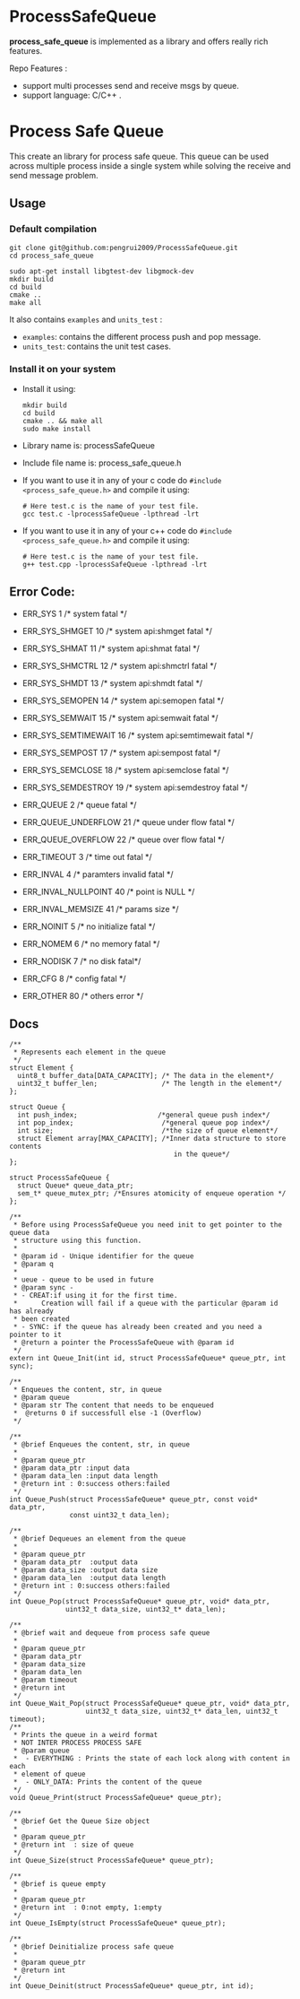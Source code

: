 # ProcessSafeQueue

 **process_safe_queue** is implemented as a library and offers really rich features. 
 
Repo Features :

- support multi processes send and receive msgs by queue. 
- support language: C/C++ .

# Process Safe Queue

This create an library for process safe queue. This queue can be used across multiple process inside a single system while
solving the receive and send message problem.

## Usage

### Default compilation

```
git clone git@github.com:pengrui2009/ProcessSafeQueue.git
cd process_safe_queue
```


```
sudo apt-get install libgtest-dev libgmock-dev
mkdir build
cd build
cmake ..
make all
```

It also contains `examples` and `units_test` :

- `examples`: contains the different process push and pop message.
- `units_test`: contains the unit test cases.

### Install it on your system

- Install it using:
    ```
    mkdir build
    cd build
    cmake .. && make all
    sudo make install
    ```
- Library name is: processSafeQueue
- Include file name  is: process_safe_queue.h
- If you want to use it in any of your c code do `#include <process_safe_queue.h>` and compile it using:
    ```
    # Here test.c is the name of your test file.
    gcc test.c -lprocessSafeQueue -lpthread -lrt
    ```
    
- If you want to use it in any of your c++ code do `#include <process_safe_queue.h>` and compile it using:
    ```
    # Here test.c is the name of your test file.
    g++ test.cpp -lprocessSafeQueue -lpthread -lrt
    ```

## Error Code:

- ERR_SYS             1          /* system fatal */
- ERR_SYS_SHMGET      10         /* system api:shmget fatal */
- ERR_SYS_SHMAT       11         /* system api:shmat fatal */
- ERR_SYS_SHMCTRL     12         /* system api:shmctrl fatal */
- ERR_SYS_SHMDT       13         /* system api:shmdt fatal */
- ERR_SYS_SEMOPEN     14         /* system api:semopen fatal */
- ERR_SYS_SEMWAIT     15         /* system api:semwait fatal */
- ERR_SYS_SEMTIMEWAIT 16         /* system api:semtimewait fatal */
- ERR_SYS_SEMPOST     17         /* system api:sempost fatal */
- ERR_SYS_SEMCLOSE    18         /* system api:semclose fatal */
- ERR_SYS_SEMDESTROY  19         /* system api:semdestroy fatal */

- ERR_QUEUE           2          /* queue fatal */
- ERR_QUEUE_UNDERFLOW 21         /* queue under flow fatal */
- ERR_QUEUE_OVERFLOW  22         /* queue over flow fatal */

- ERR_TIMEOUT         3          /* time out fatal */

- ERR_INVAL           4          /* paramters invalid fatal */
- ERR_INVAL_NULLPOINT 40         /* point is NULL */
- ERR_INVAL_MEMSIZE   41         /* params size  */

- ERR_NOINIT          5          /* no initialize fatal */
- ERR_NOMEM           6          /* no memory fatal */
- ERR_NODISK          7          /* no disk fatal*/
- ERR_CFG             8          /* config fatal */

- ERR_OTHER           80         /* others error */


## Docs

```
/**
 * Represents each element in the queue
 */
struct Element {
  uint8_t buffer_data[DATA_CAPACITY]; /* The data in the element*/
  uint32_t buffer_len;                /* The length in the element*/
};

struct Queue {
  int push_index;                    /*general queue push index*/
  int pop_index;                      /*general queue pop index*/
  int size;                           /*the size of queue element*/
  struct Element array[MAX_CAPACITY]; /*Inner data structure to store contents
                                         in the queue*/
};

struct ProcessSafeQueue {
  struct Queue* queue_data_ptr;
  sem_t* queue_mutex_ptr; /*Ensures atomicity of enqueue operation */
};

/**
 * Before using ProcessSafeQueue you need init to get pointer to the queue data
 * structure using this function.
 *
 * @param id - Unique identifier for the queue
 * @param q
 *
 * ueue - queue to be used in future
 * @param sync -
 * - CREAT:if using it for the first time.
 *      Creation will fail if a queue with the particular @param id has already
 * been created
 * - SYNC: if the queue has already been created and you need a pointer to it
 * @return a pointer the ProcessSafeQueue with @param id
 */
extern int Queue_Init(int id, struct ProcessSafeQueue* queue_ptr, int sync);

/**
 * Enqueues the content, str, in queue
 * @param queue
 * @param str The content that needs to be enqueued
 *  @returns 0 if successfull else -1 (Overflow)
 */

/**
 * @brief Enqueues the content, str, in queue
 *
 * @param queue_ptr
 * @param data_ptr :input data
 * @param data_len :input data length
 * @return int : 0:success others:failed
 */
int Queue_Push(struct ProcessSafeQueue* queue_ptr, const void* data_ptr,
               const uint32_t data_len);

/**
 * @brief Dequeues an element from the queue
 *
 * @param queue_ptr
 * @param data_ptr  :output data
 * @param data_size :output data size
 * @param data_len  :output data length
 * @return int : 0:success others:failed
 */
int Queue_Pop(struct ProcessSafeQueue* queue_ptr, void* data_ptr,
              uint32_t data_size, uint32_t* data_len);

/**
 * @brief wait and dequeue from process safe queue
 *
 * @param queue_ptr
 * @param data_ptr
 * @param data_size
 * @param data_len
 * @param timeout
 * @return int
 */
int Queue_Wait_Pop(struct ProcessSafeQueue* queue_ptr, void* data_ptr,
                   uint32_t data_size, uint32_t* data_len, uint32_t timeout);
/**
 * Prints the queue in a weird format
 * NOT INTER PROCESS PROCESS SAFE
 * @param queue
 *  - EVERYTHING : Prints the state of each lock along with content in each
 * element of queue
 *  - ONLY_DATA: Prints the content of the queue
 */
void Queue_Print(struct ProcessSafeQueue* queue_ptr);

/**
 * @brief Get the Queue Size object
 *
 * @param queue_ptr
 * @return int  : size of queue
 */
int Queue_Size(struct ProcessSafeQueue* queue_ptr);

/**
 * @brief is queue empty
 *
 * @param queue_ptr
 * @return int  : 0:not empty, 1:empty
 */
int Queue_IsEmpty(struct ProcessSafeQueue* queue_ptr);

/**
 * @brief Deinitialize process safe queue
 *
 * @param queue_ptr
 * @return int
 */
int Queue_Deinit(struct ProcessSafeQueue* queue_ptr, int id);

```
